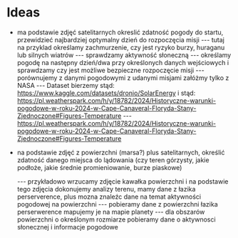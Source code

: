 # Ideas

- ma podstawie zdjęć satelitarnych okreslić zdatność pogody do startu, przewidzieć najbardziej optymalny dzień do rozpoczęcia misji
 --- tutaj na przyklad określamy zachmurzenie, czy jest ryzyko burzy, huraganu lub silnych wiatrów
 --- sprawdzamy aktywność słoneczną
 --- określamy pogodę na następny dzień/dwa przy określonych danych wejściowych i sprawdzamy czy jest możliwe bezpieczne rozpoczęcie misji
 --- porównujemy z danymi pogodowymi z udanymi misjami załóżmy tylko z NASA
 --- Dataset bierzemy stąd: https://www.kaggle.com/datasets/dronio/SolarEnergy i stąd: https://pl.weatherspark.com/h/y/18782/2024/Historyczne-warunki-pogodowe-w-roku-2024-w-Cape-Canaveral-Floryda-Stany-Zjednoczone#Figures-Temperature 
---https://pl.weatherspark.com/h/y/18782/2024/Historyczne-warunki-pogodowe-w-roku-2024-w-Cape-Canaveral-Floryda-Stany-Zjednoczone#Figures-Temperature


- na podstawie zdjęć z powierzchni (marsa?) plus satelitarnych, określić zdatność danego miejsca do lądowania (czy teren górzysty, jakie podłoże, jakie średnie promieniowanie, burze piaskowe)

    --- przykładowo wrzucamy zdjęcie kawałka powierzchni i na podstawie tego zdjęcia dokonujemy analizy terenu, mamy dane z łazika perserverence, plus mozna znaleźc dane na temat aktywności pogodowej na powierzchni
    --- pobieramy dane z powierzchni łazika perserwerence mapujemy je na mapie planety
    --- dla obszarów powierzchni o określonym rozmiarze pobieramy dane o aktywnosci słonecznej i informacje pogodowe
